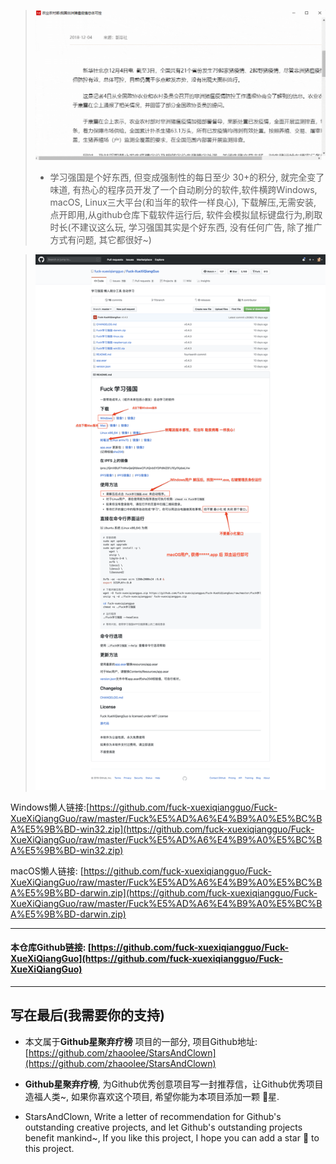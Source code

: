 >![](https://raw.githubusercontent.com/zhaoolee/GraphBed/master/images/a9c937d63e61c4c236d0dd72a25cdecb.gif)
> - 学习强国是个好东西, 但变成强制性的每日至少 30+的积分, 就完全变了味道, 有热心的程序员开发了一个自动刷分的软件,软件横跨Windows, macOS, Linux三大平台(和当年的软件一样良心), 下载解压,无需安装, 点开即用,从github仓库下载软件运行后, 软件会模拟鼠标键盘行为,刷取时长(不建议这么玩, 学习强国其实是个好东西, 没有任何广告, 除了推广方式有问题, 其它都很好~)

> ![](https://raw.githubusercontent.com/zhaoolee/GraphBed/master/images/d8a965e8f38b635631acd0a25fb8a918.png)

Windows懒人链接:[https://github.com/fuck-xuexiqiangguo/Fuck-XueXiQiangGuo/raw/master/Fuck%E5%AD%A6%E4%B9%A0%E5%BC%BA%E5%9B%BD-win32.zip](https://github.com/fuck-xuexiqiangguo/Fuck-XueXiQiangGuo/raw/master/Fuck%E5%AD%A6%E4%B9%A0%E5%BC%BA%E5%9B%BD-win32.zip)


macOS懒人链接: [https://github.com/fuck-xuexiqiangguo/Fuck-XueXiQiangGuo/raw/master/Fuck%E5%AD%A6%E4%B9%A0%E5%BC%BA%E5%9B%BD-darwin.zip](https://github.com/fuck-xuexiqiangguo/Fuck-XueXiQiangGuo/raw/master/Fuck%E5%AD%A6%E4%B9%A0%E5%BC%BA%E5%9B%BD-darwin.zip)


---

#### 本仓库Github链接: [https://github.com/fuck-xuexiqiangguo/Fuck-XueXiQiangGuo](https://github.com/fuck-xuexiqiangguo/Fuck-XueXiQiangGuo)

---

## 写在最后(我需要你的支持)
- 本文属于**Github星聚弃疗榜** 项目的一部分, 项目Github地址: [https://github.com/zhaoolee/StarsAndClown](https://github.com/zhaoolee/StarsAndClown)

- **Github星聚弃疗榜**, 为Github优秀创意项目写一封推荐信，让Github优秀项目造福人类~, 如果你喜欢这个项目, 希望你能为本项目添加一颗 🌟星.

- StarsAndClown, Write a letter of recommendation for Github's outstanding creative projects, and let Github's outstanding projects benefit mankind~, If you like this project, I hope you can add a star 🌟 to this project.



